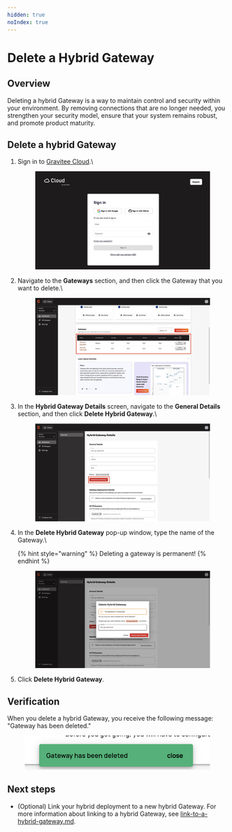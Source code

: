```yaml
---
hidden: true
noIndex: true
---
```


# Delete a Hybrid Gateway

## Overview&#x20;

Deleting a hybrid Gateway is a way to maintain control and security within your environment. By removing connections that are no longer needed, you strengthen your security model, ensure that your system remains robust, and promote product maturity.

## Delete a hybrid Gateway

1.  Sign in to [Gravitee Cloud](https://cloud.gravitee.io/).\


    <figure><img src="../../.gitbook/assets/image (4).png" alt=""><figcaption></figcaption></figure>


2.  Navigate to the **Gateways** section, and then click the Gateway that you want to delete.\


    <figure><img src="../../.gitbook/assets/4F6BF985-5015-4CA0-ABA0-526FD7E1AC90_1_201_a.jpeg" alt=""><figcaption></figcaption></figure>
3.  In the **Hybrid Gateway Details** screen, navigate to the **General Details** section, and then click **Delete Hybrid Gateway**.\


    <figure><img src="../../.gitbook/assets/D3015E55-B5A1-4A0F-9019-40F12F227506_1_201_a.jpeg" alt=""><figcaption></figcaption></figure>
4.  In the **Delete Hybrid Gateway** pop-up window, type the name of the Gateway.\


    {% hint style="warning" %}
    Deleting a gateway is permanent!
    {% endhint %}



    <figure><img src="../../.gitbook/assets/855489F0-7197-46F9-9878-78EDEDD0BF9D_1_201_a.jpeg" alt=""><figcaption></figcaption></figure>
5. Click **Delete Hybrid Gateway**.

## Verification

When you delete a hybrid Gateway, you receive the following message: "Gateway has been deleted."

<figure><img src="../../.gitbook/assets/image (5).png" alt=""><figcaption></figcaption></figure>

## Next steps

* (Optional) Link your hybrid deployment to a new hybrid Gateway. For more information about linking to a hybrid Gateway, see [link-to-a-hybrid-gateway.md](link-to-a-hybrid-gateway.md "mention").
